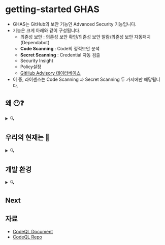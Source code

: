 # getting-started GHAS   
- GHAS는 GitHub의 보안 기능인 Advanced Security 기능입니다. 
- 기능은 크게 아래와 같이 구성됩니다. 
   - 의존성 보안 : 의존성 보안 확인/의존성 보안 알람/의존성 보안 자동패치(Dependabot)
   - **Code Scanning** : Code의 정적보안 분석
   - **Secret Scanning** : Credential 자동 검출 
   - Security Insight
   - Policy설정
   - [GitHub Advisory 데이터베이스](https://github.com/advisories)
- 이 중, 라이센스는 Code Scanning 과 Secret Scanning 두 가지에만 해당됩니다.

## 왜 😶❓ 
<details><summary> 🔍 </summary>
<p>

- 오픈소스 프로젝트는 이미 대세 <br>
- 상용 코드들의 90%가 오픈소스에 의존 
- 오픈소스의 Contributor 누군가가 Enterprise 상용코드에 보안 위협을 심을 수 있습니다 : **소프트웨어 공급망 공격**
- 보안은 **[공동책임](https://github.com/doosanbear/getting-started/blob/7362c753f90b45e8ceae3472c8824852a6a6a976/WhySecurity.md)** 입니다.
   
</p>
</details>

## 우리의 현재는 🧐
<details><summary>🔍</summary>
<p>

* 현재 보안 상태는 🤔 
  * 현재 사용되는 도구> 좋은점.. 필요한점..  
  * 아쉬운 부분들?
* 개발자와 보안팀이 어떻게 일하나요? 🖥️
  * 어떻게 협력하죠? 
  * 문제점 발견에서 복구까지의 시간은 ? (MTTR)
  * 보안취약성을 해결하는데 얼마나 효율적으로 일하나요? ⏳
  * Dev에서 느끼는 어려운 점들은?  
  * 30일 이상 오픈되어 있는 취약성은 얼마나..?(%) 📆
* 현재의 SAST / DAST/Secret Scanning 도구들은?
  * 얼마나 오래 사용되어왔는지/어느 팀이 own
  * 좋은점과, 개선이 필요한 부분
  * 도구를 개발/관리/유지하기 위해 필요한 노력은? 
  * 만약 현재 도구가 없다면, 무엇이, 어떤 목적을 위해 🎛️ ? 

</p>
</details>

## 개발 환경
<details><summary>🔍</summary>
<p>
   
* 사용되는 languages/frameworks 
  * see [Supported Languages and Frameworks](https://codeql.github.com/docs/codeql-overview/supported-languages-and-frameworks/)
  * 우선순위 
   
</p>
</details>

## Next

## 자료
- [CodeQL Document](https://codeql.github.com/docs/)
- [CodeQL Repo](https://github.com/github/codeql)
